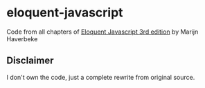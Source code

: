 # eloquent-javascript
Code from all chapters of [Eloquent Javascript 3rd edition](https://eloquentjavascript.net) by Marijn Haverbeke

## Disclaimer
I don't own the code, just a complete rewrite from original source.